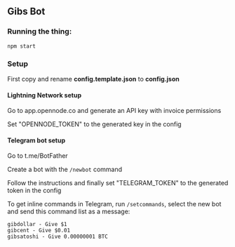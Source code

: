 ## Gibs Bot
### Running the thing:
```npm start```

### Setup

First copy and rename **config.template.json** to **config.json**

#### Lightning Network setup
Go to app.opennode.co and generate an API key with invoice permissions

Set "OPENNODE_TOKEN" to the generated key in the config

#### Telegram bot setup
Go to t.me/BotFather

Create a bot with the `/newbot` command

Follow the instructions and finally set "TELEGRAM_TOKEN" to the generated token in the config

To get inline commands in Telegram, run `/setcommands`, select the new bot and send this command list as a message:

```
gibdollar - Give $1
gibcent - Give $0.01
gibsatoshi - Give 0.00000001 BTC
```
